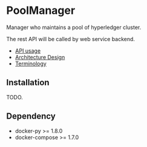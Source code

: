# PoolManager

Manager who maintains a pool of hyperledger cluster.

The rest API will be called by web service backend.

* [API usage](docs/api.md)
* [Architecture Design](docs/arch.md)
* [Terminology](docs/terminology.md)

## Installation
TODO.

## Dependency

* docker-py >= 1.8.0
* docker-compose >= 1.7.0